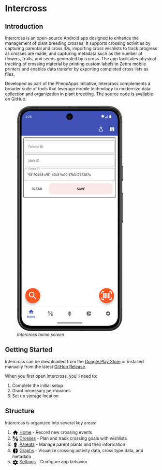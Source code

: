 <link rel="stylesheet" type="text/css" href="_styles/styles.css">

# Intercross

## Introduction

Intercross is an open-source Android app designed to enhance the management of plant breeding crosses.
It supports crossing activities by capturing parental and cross IDs, importing cross wishlists to track progress as crosses are made, and capturing metadata such as the number of flowers, fruits, and seeds generated by a cross.
The app facilitates physical tracking of crossing material by printing custom labels to Zebra mobile printers and enables data transfer by exporting completed cross lists as files.

Developed as part of the PhenoApps initiative, Intercross complements a broader suite of tools that leverage mobile technology to modernize data collection and organization in plant breeding. The source code is available on GitHub.

<figure class="image">
    <img class="screenshot" src="_static/images/home_screen.png" width="350px">
    <figcaption><i>Intercross home screen</i></figcaption>
</figure>

## Getting Started

Intercross can be downloaded from the [Google Play Store](https://play.google.com/store/apps/details?id=org.phenoapps.intercross) or installed manually from the latest [GitHub Release](https://github.com/PhenoApps/Intercross/releases).

When you first open Intercross, you'll need to:
1. Complete the initial setup
2. Grant necessary permissions
3. Set up storage location

## Structure

Intercross is organized into several key areas:

1. <a href="home.md"><img style="vertical-align: middle;" src="_static/icons/home.png" width="20px"></a> [Home](home.md) - Record new crossing events
2. <a href="crosses.md"><img style="vertical-align: middle;" src="_static/icons/ab-testing.png" width="20px"></a> [Crosses](crosses.md) - Plan and track crossing goals with wishlists
3. <a href="parents.md"><img style="vertical-align: middle;" src="_static/icons/barley.png" width="20px"></a> [Parents](parents.md) - Manage parent plants and their information
4. <a href="graphs.md"><img style="vertical-align: middle;" src="_static/icons/chart-pie.png" width="20px"></a> [Graphs](graphs.md) - Visualize crossing activity data, cross type data, and metadata
5. <a href="settings.md"><img style="vertical-align: middle;" src="_static/icons/cog.png" width="20px"></a> [Settings](settings.md) - Configure app behavior